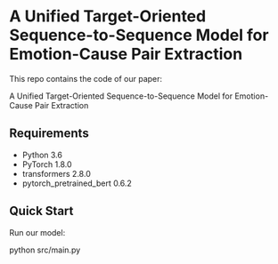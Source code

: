 # A Unified Target-Oriented Sequence-to-Sequence Model for Emotion-Cause Pair Extraction

This repo contains the code of our paper:

A Unified Target-Oriented Sequence-to-Sequence Model for Emotion-Cause Pair Extraction

## Requirements

- Python 3.6
- PyTorch 1.8.0
- transformers 2.8.0
- pytorch_pretrained_bert 0.6.2

## Quick Start  

Run our model:

python src/main.py



